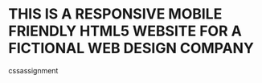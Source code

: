  #  THIS IS A RESPONSIVE MOBILE FRIENDLY HTML5 WEBSITE FOR A FICTIONAL WEB DESIGN COMPANY 
 cssassignment
